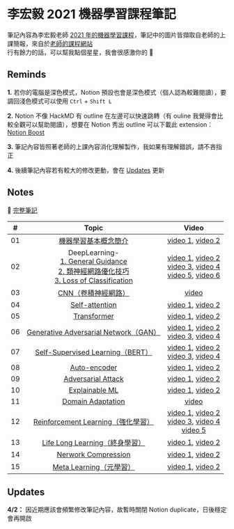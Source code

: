 # 李宏毅 2021 機器學習課程筆記

筆記內容為李宏毅老師 [2021 年的機器學習課程](https://www.youtube.com/playlist?list=PLJV_el3uVTsMhtt7_Y6sgTHGHp1Vb2P2J)，筆記中的圖片皆擷取自老師的上課簡報，來自於[老師的課程網站](https://speech.ee.ntu.edu.tw/~hylee/ml/2021-spring.php)  
行有餘力的話，可以幫我點個星星，我會很感激你的 🙂 

## Reminds

**1.** 若你的電腦是深色模式，Notion 預設也會是深色模式（個人認為較難閱讀），要調回淺色模式可以使用 ```Ctrl``` + ```Shift L```  

**2.** Notion 不像 HackMD 有 outline 在左邊可以快速跳轉（有 ouline 我覺得會比較全觀可以幫助閱讀），想要在 Notion 秀出 outline 可以下載此 extension：
[Notion Boost](https://chrome.google.com/webstore/detail/notion-boost/eciepnnimnjaojlkcpdpcgbfkpcagahd)  

**3.** 筆記內容皆照著老師的上課內容消化理解製作，我如果有理解錯誤，請不吝指正   

**4.** 後續筆記內容若有較大的修改更動，會在 [Updates](https://github.com/chsiang426/ML-2021-notes#updates) 更新   

## Notes

📘 [完整筆記](https://chsiang.notion.site/647db86ee9c04d899f1bd7643e4d94cd?v=87bcbe3e176e422aa85cfb86900c5fd6v=87bcbe3e176e422aa85cfb86900c5fd6)  

| #  | Topic  | Video  |
| :------------: | :------------: | :------------: |
| 01  | [機器學習基本概念簡介](https://chsiang.notion.site/01-b6979cc5ba9b4e2887d2b5e86c174897)  | [video 1](https://youtu.be/Ye018rCVvOo), [video 2](https://youtu.be/bHcJCp2Fyxs)  |
| 02  | DeepLearning-<br/>[1. General Guidance](https://chsiang.notion.site/02-1-DeepLearning-General-Guidance-8a5b0e746c03406eba3921c51734629c)<br/>[2. 類神經網路優化技巧](https://chsiang.notion.site/02-2-DeepLearning-002585231c2f413bbc626e00e464694d)<br/>[3. Loss of Classification](https://chsiang.notion.site/02-3-DeepLearning-Loss-of-Classification-f492fe29ad284cc7bc3837600dc2f5d6)  | [video 1](https://youtu.be/WeHM2xpYQpw), [video 2](https://youtu.be/QW6uINn7uGk)<br/>[video 3](https://youtu.be/zzbr1h9sF54), [video 4](https://youtu.be/HYUXEeh3kwY)<br/>[video 5](https://youtu.be/O2VkP8dJ5FE), [video 6](https://youtu.be/BABPWOkSbLE)<br/>  |
| 03  | [CNN（卷積神經網路）](https://chsiang.notion.site/03-CNN-86e7f137fdd0494fb08f236d34c67b6e)  | [video](https://youtu.be/OP5HcXJg2Aw)  |
| 04  | [Self-attention](https://chsiang.notion.site/04-Self-attention-30e8a76bd1b146c690fe39faee260757)  | [video 1](https://youtu.be/hYdO9CscNes), [video 2](https://youtu.be/gmsMY5kc-zw)  |
| 05  | [Transformer](https://chsiang.notion.site/05-Transformer-b6d1aa6cf7944806b0581ae5b667f66c)  | [video 1](https://youtu.be/n9TlOhRjYoc), [video 2](https://youtu.be/N6aRv06iv2g)  |
| 06  | [Generative Adversarial Network（GAN）](https://chsiang.notion.site/06-Generative-Adversarial-Network-GAN-3eef1d4d34384ea596d6be37eb429a25)  | [video 1](https://youtu.be/4OWp0wDu6Xw), [video 2](https://youtu.be/jNY1WBb8l4U)<br/>[video 3](https://youtu.be/MP0BnVH2yOo), [video 4](https://youtu.be/wulqhgnDr7E)  |
| 07  | [Self-Supervised Learning（BERT）](https://chsiang.notion.site/07-Self-Supervised-Learning-BERT-2cb6d4c62aa44f9386708f3be787fba5)  | [video 1](https://youtu.be/e422eloJ0W4), [video 2](https://youtu.be/gh0hewYkjgo)<br/>[video 3](https://youtu.be/ExXA05i8DEQ), [video 4](https://youtu.be/WY_E0Sd4K80)  |
| 08  | [Auto-encoder](https://chsiang.notion.site/08-Auto-encoder-df28a523e1274b8db44489440685dd97)  | [video 1](https://youtu.be/3oHlf8-J3Nc), [video 2](https://youtu.be/JZvEzb5PV3U)  |
| 09  | [Adversarial Attack](https://chsiang.notion.site/09-Adversarial-Attack-b2cea886ebd94672872127b4db066b4d)  | [video 1](https://youtu.be/xGQKhbjrFRk), [video 2](https://youtu.be/z-Q9ia5H2Ig)  |
| 10  | [Explainable ML](https://chsiang.notion.site/10-Explainable-ML-d9b555b0dddd4ac5be62dacc0e42c39a)  | [video 1](https://youtu.be/WQY85vaQfTI), [video 2](https://youtu.be/0ayIPqbdHYQ)  |
| 11  | [Domain Adaptation](https://chsiang.notion.site/11-Domain-Adaptation-3517a984643f46069ff838bb2f630523)  | [video](https://youtu.be/Mnk_oUrgppM)  |
| 12  | [Reinforcement Learning（強化學習）](https://chsiang.notion.site/12-Reinforcement-Learning-b136944b862d43c68341c0dfa8cc9c4a)  | [video 1](https://youtu.be/XWukX-ayIrs), [video 2](https://youtu.be/US8DFaAZcp4)<br/>[video 3](https://youtu.be/kk6DqWreLeU), [video 4](https://youtu.be/73YyF1gmIus)<br/>[video 5](https://youtu.be/75rZwxKBAf0)  |
| 13  | [Life Long Learning（終身學習）](https://chsiang.notion.site/13-Life-Long-Learning-51582d9bb84f430fb8ebe5b3dae7c7b2)  | [video 1](https://youtu.be/rWF9sg5w6Zk), [video 2](https://youtu.be/Y9Jay_vxOsM)  |
| 14  | [Nerwork Compression](https://chsiang.notion.site/14-Nerwork-Compression-4bae9dc82e1c4e06938d3637e6e966f9)  | [video 1](https://youtu.be/utk3EnAUh-g), [video 2](https://youtu.be/xrlbLPaq_Og)  |
| 15  | [Meta Learning（元學習）](https://chsiang.notion.site/15-Meta-Learning-d31c228801f648a88ced9d064b347d1a)  | [video 1](https://youtu.be/xoastiYx9JU), [video 2](https://youtu.be/Q68Eh-wm1Ts)  |

## Updates

**4/2：** 因近期應該會頻繁修改筆記內容，故暫時關閉 Notion duplicate，日後穩定會再開啟
